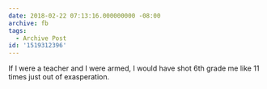 ```yaml
---
date: 2018-02-22 07:13:16.000000000 -08:00
archive: fb
tags: 
  - Archive Post
id: '1519312396'
---
```


If I were a teacher and I were armed, I would have shot 6th grade me like 11 times just out of exasperation.
